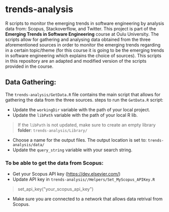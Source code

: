 # trends-analysis
R scripts to monitor the emerging trends in software engineering by analysis data from: Scopus, Stackoverflow, and Twitter. This project is part of the **Emerging Trends in Software Engineering** course at Oulu University. The scripts allow for gathering and analysing data obtained from the three aforementioned sources in order to monitor the emerging trends regarding in a certain topic/theme (for this course it is going to be the emerging trends in software engineering which explains the choice of sources). This scripts in this repository are an adapted and modified version of the scripts provided in the course.

## Data Gathering:
The `trends-analysis/GetData.R` file contains the main script that allows for gathering the data from the three sources.
steps to run the `GetData.R` script:
- Update the `workingDir` variable with the path of your local project. 
- Update the `libPath` variable with the path of your local R lib.
> If the `libPath` is not updated, make sure to create an empty library **folder**: `trends-analysis/Library/`
- Choose a name for the output files. The output location is set to:  `trends-analysis/data/`
- Update the `query_string` variable with your search string.

### To be able to get the data from Scopus:
- Get your Scopus API key (https://dev.elsevier.com/)
- Update API key in `trends-analysis//Helpers/Set_MyScopus_APIKey.R`
> set_api_key("your_scopus_api_key")
- Make sure you are connected to a network that allows data retrival from Scopus.
